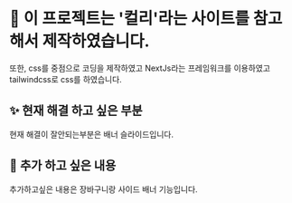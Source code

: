 # 👋 이 프로젝트는 '컬리'라는 사이트를 참고해서 제작하였습니다.
또한, css를 중점으로 코딩을 제작하였고 NextJs라는 프레임워크를 이용하였고 <br>
tailwindcss로 css를 하였습니다.

## ✨ 현재 해결 하고 싶은 부분
현재 해결이 잘안되는부분은 배너 슬라이드입니다.

## 🌙 추가 하고 싶은 내용
추가하고싶은 내용은 장바구니랑 사이드 배너 기능입니다.